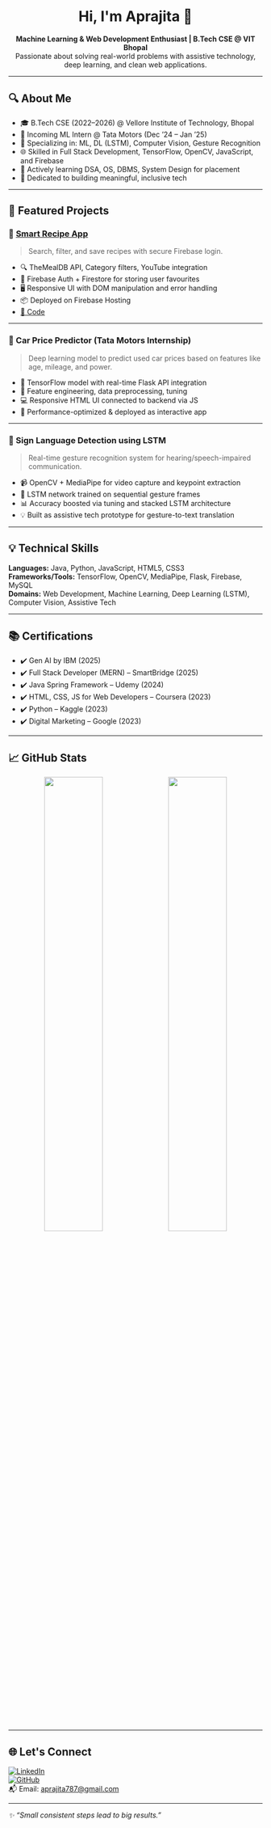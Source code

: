 <h1 align="center">Hi, I'm Aprajita 👋</h1>

<p align="center">
  <b>Machine Learning & Web Development Enthusiast | B.Tech CSE @ VIT Bhopal</b><br>
  Passionate about solving real-world problems with assistive technology, deep learning, and clean web applications.
</p>

---

## 🔍 About Me

- 🎓 B.Tech CSE (2022–2026) @ Vellore Institute of Technology, Bhopal  
- 💼 Incoming ML Intern @ Tata Motors (Dec ’24 – Jan ’25)  
- 🤖 Specializing in: ML, DL (LSTM), Computer Vision, Gesture Recognition  
- 🌐 Skilled in Full Stack Development, TensorFlow, OpenCV, JavaScript, and Firebase  
- 🧠 Actively learning DSA, OS, DBMS, System Design for placement  
- 🌱 Dedicated to building meaningful, inclusive tech

---

## 🚀 Featured Projects

### 🔹 [Smart Recipe App](https://smartrecipeapp-62d85.web.app)  
> Search, filter, and save recipes with secure Firebase login.

- 🔍 TheMealDB API, Category filters, YouTube integration  
- 🔐 Firebase Auth + Firestore for storing user favourites  
- 🖥️ Responsive UI with DOM manipulation and error handling  
- 📦 Deployed on Firebase Hosting  
- [🔗 Code](https://github.com/Aprajita199/smart-recipe-explorer)

---

### 🔹 Car Price Predictor (Tata Motors Internship)  
> Deep learning model to predict used car prices based on features like age, mileage, and power.

- 🧠 TensorFlow model with real-time Flask API integration  
- 🔧 Feature engineering, data preprocessing, tuning  
- 💻 Responsive HTML UI connected to backend via JS  
- 🧪 Performance-optimized & deployed as interactive app

---

### 🔹 Sign Language Detection using LSTM  
> Real-time gesture recognition system for hearing/speech-impaired communication.

- 📹 OpenCV + MediaPipe for video capture and keypoint extraction  
- 🧠 LSTM network trained on sequential gesture frames  
- 📊 Accuracy boosted via tuning and stacked LSTM architecture  
- 💡 Built as assistive tech prototype for gesture-to-text translation

---

## 💡 Technical Skills

**Languages:** Java, Python, JavaScript, HTML5, CSS3  
**Frameworks/Tools:** TensorFlow, OpenCV, MediaPipe, Flask, Firebase, MySQL  
**Domains:** Web Development, Machine Learning, Deep Learning (LSTM), Computer Vision, Assistive Tech  

---

## 📚 Certifications

- ✔️ Gen AI by IBM (2025)  
- ✔️ Full Stack Developer (MERN) – SmartBridge (2025)  
- ✔️ Java Spring Framework – Udemy (2024)  
- ✔️ HTML, CSS, JS for Web Developers – Coursera (2023)  
- ✔️ Python – Kaggle (2023)  
- ✔️ Digital Marketing – Google (2023)  

---

## 📈 GitHub Stats

<p align="center">
  <img width="48%" src="https://github-readme-stats.vercel.app/api?username=Aprajita199&show_icons=true&theme=tokyonight" />
  <img width="48%" src="https://github-readme-streak-stats.herokuapp.com/?user=Aprajita199&theme=tokyonight"/>
</p>

---

## 🌐 Let's Connect

[![LinkedIn](https://img.shields.io/badge/-LinkedIn-0A66C2?style=flat&logo=linkedin&logoColor=white)](https://www.linkedin.com/in/aprajita-717299238/)  
[![GitHub](https://img.shields.io/badge/-GitHub-181717?style=flat&logo=github&logoColor=white)](https://github.com/Aprajita199)  
📬 Email: [aprajita787@gmail.com](mailto:aprajita787@gmail.com)

---

_✨ “Small consistent steps lead to big results.”_
